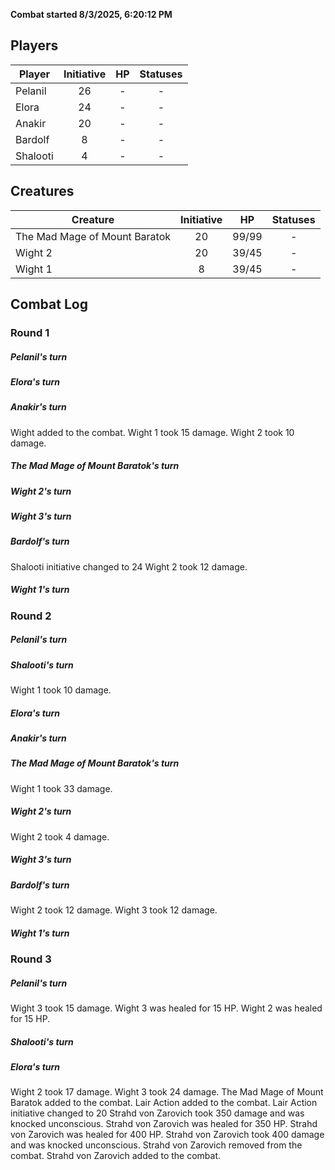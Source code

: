 **Combat started 8/3/2025, 6:20:12 PM**


## Players
| Player | Initiative | HP | Statuses |
| --- | :-: | :-: | :-: |
| Pelanil | 26 | - | - |
| Elora | 24 | - | - |
| Anakir | 20 | - | - |
| Bardolf | 8 | - | - |
| Shalooti | 4 | - | - |
## Creatures
| Creature | Initiative  | HP | Statuses |
| --- | :-: | :-: | :-: |
| The Mad Mage of Mount Baratok | 20 | 99/99 | - |
| Wight 2 | 20 | 39/45 | - |
| Wight 1 | 8 | 39/45 | - |


## Combat Log

### Round 1

##### Pelanil's turn
##### Elora's turn
##### Anakir's turn
Wight added to the combat.
Wight 1 took 15 damage.
Wight 2 took 10 damage.
##### The Mad Mage of Mount Baratok's turn
##### Wight 2's turn
##### Wight 3's turn
##### Bardolf's turn
Shalooti initiative changed to 24
Wight 2 took 12 damage.
##### Wight 1's turn
### Round 2
##### Pelanil's turn
##### Shalooti's turn
Wight 1 took 10 damage.
##### Elora's turn
##### Anakir's turn
##### The Mad Mage of Mount Baratok's turn
Wight 1 took 33 damage.
##### Wight 2's turn
Wight 2 took 4 damage.
##### Wight 3's turn
##### Bardolf's turn
Wight 2 took 12 damage. Wight 3 took 12 damage.
##### Wight 1's turn
### Round 3
##### Pelanil's turn
Wight 3 took 15 damage.
Wight 3 was healed for 15 HP.
Wight 2 was healed for 15 HP.
##### Shalooti's turn
##### Elora's turn
Wight 2 took 17 damage.
Wight 3 took 24 damage.
The Mad Mage of Mount Baratok added to the combat.
Lair Action added to the combat.
Lair Action initiative changed to 20
Strahd von Zarovich took 350 damage and was knocked unconscious.
Strahd von Zarovich was healed for 350 HP.
Strahd von Zarovich was healed for 400 HP.
Strahd von Zarovich took 400 damage and was knocked unconscious.
Strahd von Zarovich removed from the combat.
Strahd von Zarovich added to the combat.
